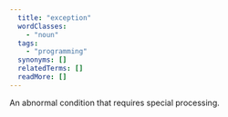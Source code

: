 ```yaml
---
  title: "exception"
  wordClasses:
    - "noun"
  tags:
    - "programming"
  synonyms: []
  relatedTerms: []
  readMore: []
---
```

An abnormal condition that requires special processing.
